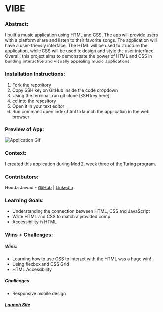 # VIBE

### Abstract:

I built a music application using HTML and CSS. The app will provide users with a platform share and listen to  their favorite songs. The application will have a user-friendly interface. The HTML will be used to structure the application, while CSS will be used to design and style the user interface. Overall, this project aims to demonstrate the power of HTML and CSS in building interactive and visually appealing music applications.

### Installation Instructions:
1. Fork the repository
2. Copy SSH key on GitHub inside the code dropdown
3. Using the terminal, run git clone [SSH key here]
4. cd into the repository
5. Open it in your text editor
6. Run command open index.html to launch the application in the web browser

### Preview of App:
[//]: <> (Provide ONE gif or screenshot of your application - choose the "coolest" piece of functionality to show off.)

![Application Gif](https://media.giphy.com/media/M9FZsJCIPV6qMyVAFt/giphy.gif)

### Context:

I created this application during Mod 2, week three of the Turing program. 

### Contributors:

Houda Jawad - [GitHub](https://github.com/hjawad22) | [LinkedIn](https://www.linkedin.com/in/houda-jawad-b0315675/)


### Learning Goals:
- Understanding the connection between HTML, CSS and JavaScript
- Write HTML and CSS to match a provided comp
- Accessibility in HTML

### Wins + Challenges:

##### Wins: 
- Learning how to use CSS to interact with the HTML was a huge win!
- Using flexbox and CSS Grid 
- HTML Accessibility

##### Challenges
-  Responsive mobile design

##### [Launch Site](https://hjawad22.github.io/Vibe/)